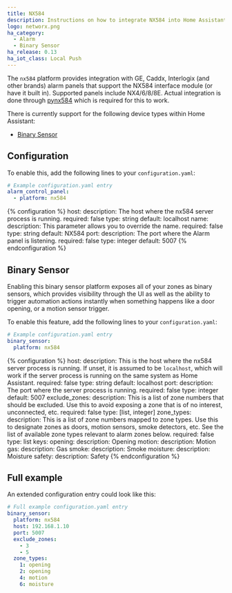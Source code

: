 ```yaml
---
title: NX584
description: Instructions on how to integrate NX584 into Home Assistant.
logo: networx.png
ha_category:
  - Alarm
  - Binary Sensor
ha_release: 0.13
ha_iot_class: Local Push
---
```


The `nx584` platform provides integration with GE, Caddx, Interlogix (and other brands) alarm panels that support the NX584 interface module (or have it built in). Supported panels include NX4/6/8/8E. Actual integration is done through [pynx584](https://github.com/kk7ds/pynx584) which is required for this to work.

There is currently support for the following device types within Home Assistant:

- [Binary Sensor](#binary-sensor)

## Configuration

To enable this, add the following lines to your `configuration.yaml`:

```yaml
# Example configuration.yaml entry
alarm_control_panel:
  - platform: nx584
```

{% configuration %}
host:
  description: The host where the nx584 server process is running.
  required: false
  type: string
  default: localhost
name:
  description: This parameter allows you to override the name.
  required: false
  type: string
  default: NX584
port:
  description: The port where the Alarm panel is listening.
  required: false
  type: integer
  default: 5007
{% endconfiguration %}

## Binary Sensor

Enabling this binary sensor platform exposes all of your zones as binary sensors, which provides visibility through the UI as well as the ability to trigger automation actions instantly when something happens like a door opening, or a motion sensor trigger.

To enable this feature, add the following lines to your `configuration.yaml`:

```yaml
# Example configuration.yaml entry
binary_sensor:
  platform: nx584
```

{% configuration %}
host:
  description: This is the host where the nx584 server process is running. If unset, it is assumed to be `localhost`, which will work if the server process is running on the same system as Home Assistant.
  required: false
  type: string
  default: localhost
port:
  description: The port where the server process is running.
  required: false
  type: integer
  default: 5007
exclude_zones:
  description: This is a list of zone numbers that should be excluded. Use this to avoid exposing a zone that is of no interest, unconnected, etc.
  required: false
  type: [list, integer]
zone_types:
  description: This is a list of zone numbers mapped to zone types. Use this to designate zones as doors, motion sensors, smoke detectors, etc. See the list of available zone types relevant to alarm zones below.
  required: false
  type: list
  keys:
    opening:
      description: Opening
    motion:
      description: Motion
    gas:
      description: Gas
    smoke:
      description: Smoke
    moisture:
      description: Moisture
    safety:
      description: Safety
{% endconfiguration %}

## Full example

An extended configuration entry could look like this:

```yaml
# Full example configuration.yaml entry
binary_sensor:
  platform: nx584
  host: 192.168.1.10
  port: 5007
  exclude_zones:
    - 3
    - 5
  zone_types:
    1: opening
    2: opening
    4: motion
    6: moisture
```
